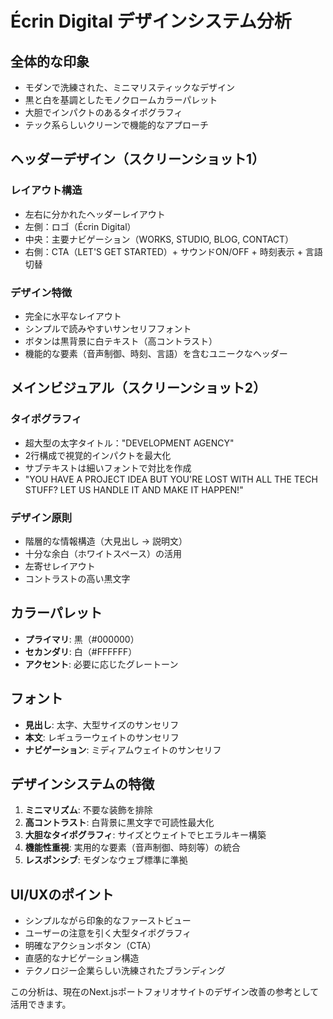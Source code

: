 # Écrin Digital デザインシステム分析

## 全体的な印象
- モダンで洗練された、ミニマリスティックなデザイン
- 黒と白を基調としたモノクロームカラーパレット
- 大胆でインパクトのあるタイポグラフィ
- テック系らしいクリーンで機能的なアプローチ

## ヘッダーデザイン（スクリーンショット1）
### レイアウト構造
- 左右に分かれたヘッダーレイアウト
- 左側：ロゴ（Écrin Digital）
- 中央：主要ナビゲーション（WORKS, STUDIO, BLOG, CONTACT）
- 右側：CTA（LET'S GET STARTED）+ サウンドON/OFF + 時刻表示 + 言語切替

### デザイン特徴
- 完全に水平なレイアウト
- シンプルで読みやすいサンセリフフォント
- ボタンは黒背景に白テキスト（高コントラスト）
- 機能的な要素（音声制御、時刻、言語）を含むユニークなヘッダー

## メインビジュアル（スクリーンショット2）
### タイポグラフィ
- 超大型の太字タイトル："DEVELOPMENT AGENCY"
- 2行構成で視覚的インパクトを最大化
- サブテキストは細いフォントで対比を作成
- "YOU HAVE A PROJECT IDEA BUT YOU'RE LOST WITH ALL THE TECH STUFF? LET US HANDLE IT AND MAKE IT HAPPEN!"

### デザイン原則
- 階層的な情報構造（大見出し → 説明文）
- 十分な余白（ホワイトスペース）の活用
- 左寄せレイアウト
- コントラストの高い黒文字

## カラーパレット
- **プライマリ**: 黒（#000000）
- **セカンダリ**: 白（#FFFFFF）
- **アクセント**: 必要に応じたグレートーン

## フォント
- **見出し**: 太字、大型サイズのサンセリフ
- **本文**: レギュラーウェイトのサンセリフ
- **ナビゲーション**: ミディアムウェイトのサンセリフ

## デザインシステムの特徴
1. **ミニマリズム**: 不要な装飾を排除
2. **高コントラスト**: 白背景に黒文字で可読性最大化
3. **大胆なタイポグラフィ**: サイズとウェイトでヒエラルキー構築
4. **機能性重視**: 実用的な要素（音声制御、時刻等）の統合
5. **レスポンシブ**: モダンなウェブ標準に準拠

## UI/UXのポイント
- シンプルながら印象的なファーストビュー
- ユーザーの注意を引く大型タイポグラフィ
- 明確なアクションボタン（CTA）
- 直感的なナビゲーション構造
- テクノロジー企業らしい洗練されたブランディング

この分析は、現在のNext.jsポートフォリオサイトのデザイン改善の参考として活用できます。
